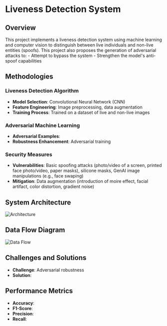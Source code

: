 # Liveness Detection System

## Overview

This project implements a liveness detection system using machine learning and computer vision to distinguish between live individuals and non-live entities (spoofs).
This project also proposes the generation of adversarial attacks to:
    - Attempt to bypass the system
    - Strengthen the model's anti-spoof capabilities 

## Methodologies

### Liveness Detection Algorithm
- **Model Selection**: Convolutional Neural Network (CNN)
- **Feature Engineering**: Image preprocessing, data augmentation
- **Training Process**: Trained on a dataset of live and non-live images

### Adversarial Machine Learning
- **Adversarial Examples**: 
- **Robustness Enhancement**: Adversarial training

### Security Measures
- **Vulnerabilities**: Basic spoofing attacks (photo/video of a screen, printed face photo/video, paper masks), silicone masks, GenAI image manipulations (e.g., face swaping)
- **Mitigation**: Data augmentation (introduction of moire effect, facial artifact, color distortion, gradient noise)

## System Architecture

![Architecture](architecture.png)

## Data Flow Diagram

![Data Flow](data_flow_diagram.png)

## Challenges and Solutions

- **Challenge**: Adversarial robustness
- **Solution**: 

## Performance Metrics

- **Accuracy**:
- **F1-Score**:
- **Precision**: 
- **Recall**: 